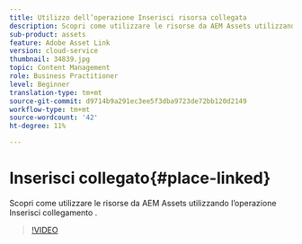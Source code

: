 ```yaml
---
title: Utilizzo dell’operazione Inserisci risorsa collegata
description: Scopri come utilizzare le risorse da AEM Assets utilizzando l’operazione Inserisci collegamento .
sub-product: assets
feature: Adobe Asset Link
version: cloud-service
thumbnail: 34839.jpg
topic: Content Management
role: Business Practitioner
level: Beginner
translation-type: tm+mt
source-git-commit: d9714b9a291ec3ee5f3dba9723de72bb120d2149
workflow-type: tm+mt
source-wordcount: '42'
ht-degree: 11%

---
```



# Inserisci collegato{#place-linked}

Scopri come utilizzare le risorse da AEM Assets utilizzando l’operazione Inserisci collegamento .

>[!VIDEO](https://video.tv.adobe.com/v/34839/?quality=12)
